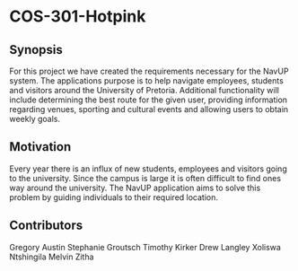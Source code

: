 # COS-301-Hotpink
## Synopsis
For this project we have created the requirements necessary for the NavUP system. The applications purpose is to help navigate employees, students and visitors around the University of Pretoria. Additional functionality will include determining the best route for the given user, providing information regarding venues, sporting and cultural events and allowing users to obtain weekly goals.
## Motivation
Every year there is an influx of new students, employees and visitors going to the university. Since the campus is large it is often difficult to find ones way around the university. The NavUP application aims to solve this problem by guiding individuals to their required location.
## Contributors
Gregory Austin
Stephanie Groutsch
Timothy Kirker
Drew Langley
Xoliswa Ntshingila
Melvin Zitha
